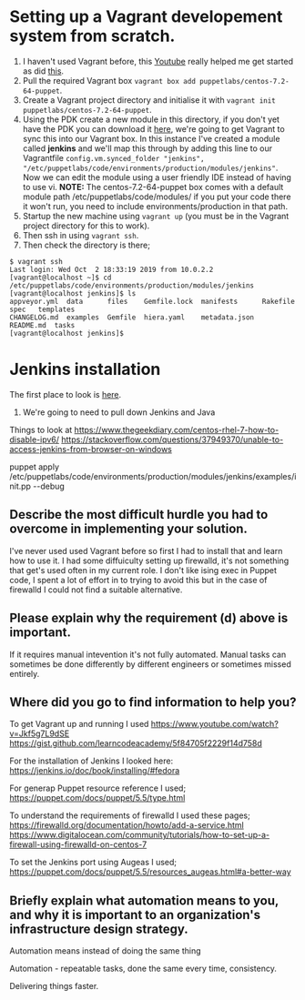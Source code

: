 # Setting up a Vagrant developement system from scratch.
1. I haven't used Vagrant before, this [Youtube](https://www.youtube.com/watch?v=Jkf5g7L9dSE) really helped me get started as did [this](https://gist.github.com/learncodeacademy/5f84705f2229f14d758d). 
2. Pull the required Vagrant box ```vagrant box add puppetlabs/centos-7.2-64-puppet```.
3. Create a Vagrant project directory and initialise it with ```vagrant init puppetlabs/centos-7.2-64-puppet```.
4. Using the PDK create a new module in this directory, if you don't yet have the PDK you can download it [here](https://puppet.com/download-puppet-development-kit), we're going to get Vagrant to sync this into our Vagrant box. In this instance I've created a module called **jenkins** and we'll map this through by adding this line to our Vagrantfile ```config.vm.synced_folder "jenkins", "/etc/puppetlabs/code/environments/production/modules/jenkins"```. Now we can edit the module using a user friendly IDE instead of having to use vi. **NOTE:** The centos-7.2-64-puppet box comes with a default module path /etc/puppetlabs/code/modules/ if you put your code there it won't run, you need to include environments/production in that path.
5. Startup the new machine using ```vagrant up``` (you must be in the Vagrant project directory for this to work).
6. Then ssh in using ```vagrant ssh```.
7. Then check the directory is there;
```
$ vagrant ssh
Last login: Wed Oct  2 18:33:19 2019 from 10.0.2.2
[vagrant@localhost ~]$ cd /etc/puppetlabs/code/environments/production/modules/jenkins
[vagrant@localhost jenkins]$ ls
appveyor.yml  data      files    Gemfile.lock  manifests      Rakefile   spec   templates
CHANGELOG.md  examples  Gemfile  hiera.yaml    metadata.json  README.md  tasks
[vagrant@localhost jenkins]$
```

# Jenkins installation 
The first place to look is [here](https://jenkins.io/doc/book/installing/#fedora).
1. We're going to need to pull down Jenkins and Java 


Things to look at
https://www.thegeekdiary.com/centos-rhel-7-how-to-disable-ipv6/
https://stackoverflow.com/questions/37949370/unable-to-access-jenkins-from-browser-on-windows

puppet apply /etc/puppetlabs/code/environments/production/modules/jenkins/examples/init.pp --debug




## Describe the most difficult hurdle you had to overcome in implementing your solution.
I've never used used Vagrant before so first I had to install that and learn how to use it.
I had some diffuiculty setting up firewalld, it's not something that get's used often in my current role. I don't like ising exec in Puppet code, I spent a lot of effort in to trying to avoid this but in the case of firewalld I could not find a suitable alternative.  

## Please explain why the requirement (d) above is important.
If it requires manual intevention it's not fully automated.
Manual tasks can sometimes be done differently by different engineers or sometimes missed entirely.

## Where did you go to find information to help you?
To get Vagrant up and running I used
    https://www.youtube.com/watch?v=Jkf5g7L9dSE
    https://gist.github.com/learncodeacademy/5f84705f2229f14d758d

For the installation of Jenkins I looked here:
    https://jenkins.io/doc/book/installing/#fedora

For generap Puppet resource reference I used;
    https://puppet.com/docs/puppet/5.5/type.html

To understand the requirements of firewalld I used these pages;
    https://firewalld.org/documentation/howto/add-a-service.html
    https://www.digitalocean.com/community/tutorials/how-to-set-up-a-firewall-using-firewalld-on-centos-7

To set the Jenkins port using Augeas I used;
    https://puppet.com/docs/puppet/5.5/resources_augeas.html#a-better-way


## Briefly explain what automation means to you, and why it is important to an organization's infrastructure design strategy.
Automation means instead of doing the same thing 

Automation - repeatable tasks, done the same every time, consistency.

Delivering things faster. 



